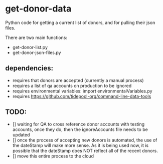 # get-donor-data

Python code for getting a current list of donors, and for pulling
their json files.

There are two main functions:
* get-donor-list.py
* get-donor-json-files.py

## dependencies:
* requires that donors are accepted (currently a manual process)
* requires a list of qa accounts on production to be ignored
* requires environmental variables: import environmentalVariables.py
* requires https://github.com/tidepool-org/command-line-data-tools

## TODO:
* [] waiting for QA to cross reference donor accounts with testing accounts,
once they do, then the ignoreAccounts file needs to be updated
* [] once the process of accepting new donors is automated, the use of the
dateStamp will make more sense. As it is being used now, it is possible that
the dateStamp does NOT reflect all of the recent donors.
* [] move this entire process to the cloud
